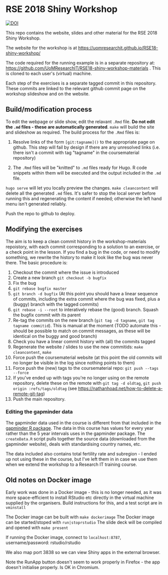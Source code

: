 # RSE 2018 Shiny Workshop
[![DOI](https://zenodo.org/badge/DOI/10.5281/zenodo.1409659.svg)](https://doi.org/10.5281/zenodo.1409659)


This repo contains the website,  slides and other material for the RSE 2018 Shiny Workshop.

The website for the workshop is at https://uomresearchit.github.io/RSE18-shiny-workshop/

The code required for the running example is in a separate repository at: https://github.com/UoMResearchIT/RSE18-shiny-workshop-materials . This is cloned to each user's (virtual) machine.

Each step of the exercises is a separate tagged commit in this repository.  These commits are linked to the relevant github commit page on the workshop slideshow and on the website.

## Build/modification process

To edit the webpage or slide show, edit the relavant `.Rmd` file.  **Do not edit the `.md` files - these are automatically generated**.  `make` will build the site and slideshow as required.  The build process for the `.Rmd` files is:

1. Resolve links of the form `[git:tagname]()` to the appropriate page on github.  This step will fail by design if there are any unresolved links (i.e. there isn't a commit with tag "tagname" in the coursematerial repository)

2. The `.Rmd` files will be "knitted" to `.md` files ready for Hugo.  R code snippets within them will be executed and the output included in the `.md` file.

`hugo serve` will let you locally preview the changes.  `make cleancontent` will delete all the generated `.md` files.  It's safer to stop the local server before running this and regenerating the content if needed; otherwise the left hand menu isn't generated reliably.

Push the repo to github to deploy.

## Modifying the exercises

The aim is to keep a clean commit history in the workshop-materials repoistory, with each commit corresponding to a solution to an exercise, or a check point in the lesson.   If you find a bug in the code, or need to modify something, we rewrite the history to make it look like the bug was never there. The basic procedure is:

1. Checkout the commit where the issue is introduced
2. Create a new branch `git checkout -b bugfix`
3. Fix the bug
4. `git rebase bugfix master`
5. `git branch -d bugfix` (At this point you should have a linear sequence of commits, including the extra commit where the bug was fixed, plus a (buggy) branch with the tagged commits)
5. `git rebase -i --root` to interatively rebase the (good) branch.  Squash the bugfix commit with its parent
6. Re-tag the commits on the new branch (`git tag -d tagname`, `git tag tagname commitid`).  This is manual at the moment (TODO automate this - should be possible to match on commit messages, as these will be identical on the buggy and good branch)
7. Check you have a linear commit history with (all) the commits tagged
7. Regenerate the website / slides to use the new commitids: `make cleancontent`, `make`
8. Force push the coursematerial website (at this point the old commits will no longer be visible in the log since nothing points to them)
9.  Force push the (new) tags to the coursematerial repo: `git push --tags --force`
10. If you've ended up with tags you're no longer using on the remote repository, delete these on the remote with `git tag -d oldtag`, `git push origin :refs/tags/oldtag` (see https://nathanhoad.net/how-to-delete-a-remote-git-tag)
11. Push the main repository.

### Editing the gapminder data

The gapminder data used in the course is different from that included in the [gapminder R package](https://cran.r-project.org/web/packages/gapminder/index.html).  The data in this course has values for every year rather than the 5 year intervals uses in the gapminder package.  The `createData.R` script pulls together the source data (downloaded from the gapminder website), deals with standardising country names, etc.

The data included also contains total fertility rate and subregion - I ended up not using these in the course, but I've left them in in case we use them when we extend the workshop to a Research IT training course.

## Old notes on Docker image

Early work was done in a Docker image - this is no longer needed, as it was more space-efficient to install RStudio etc directly in the virtual machine supplied by the organisers.  Build instructions for this, and a test script are in `vminstall`

The Docker image can be built with `make dockerimage`
The Docker image can be started/stoped with `run|stoprstudio`
The slide deck will be compiled and opened with `make present`

If running the Docker image, connect to `localhost:8787`, username/password: rstudio/rstudio

We also map port 3838 so we can view Shiny apps in the external browser.

Note the RunApp button doesn't seem to work properly in Firefox - the app doesn't initialise properly.   Is OK in Chromium.



